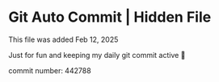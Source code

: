 # Git Auto Commit | Hidden File

This file was added Feb 12, 2025

Just for fun and keeping my daily git commit active 🤪

commit number: 442788
